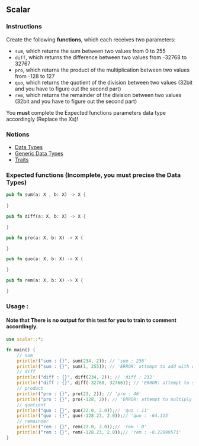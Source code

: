 ## Scalar

### Instructions
Create the following **functions**, which each receives two parameters:
- `sum`, which returns the sum between two values from 0 to 255
- `diff`, which returns the difference between two values from -32768 to 32767
- `pro`, which returns the product of the multiplication between two values from -128 to 127
- `quo`, which returns the quotient of the division between two values (32bit and you have to figure out the second part)
- `rem`, which returns the remainder of the division between two values (32bit and you have to figure out the second part)

You **must** complete the Expected functions parameters data type accordingly (Replace the Xs)! 

### Notions
- [Data Types](https://doc.rust-lang.org/book/ch03-02-data-types.html)
- [Generic Data Types](https://doc.rust-lang.org/book/ch10-01-syntax.html)
- [Traits](https://doc.rust-lang.org/book/ch10-02-traits.html)

### Expected functions (Incomplete, you must precise the Data Types)

```rust
pub fn sum(a: X , b: X) -> X {
	
}

pub fn diff(a: X, b: X) -> X {

}

pub fn pro(a: X, b: X) -> X {

}

pub fn quo(a: X, b: X) -> X {

}

pub fn rem(a: X, b: X) -> X {

}
```

### Usage :
#### Note that There is no output for this test for you to train to comment accordingly.

```rust
use scalar::*;

fn main() {
    // sum
    println!("sum : {}", sum(234, 2)); // 'sum : 236'
    println!("sum : {}", sum(1, 255)); // 'ERROR: attempt to add with overflow'
    // diff
    println!("diff : {}", diff(234, 2)); // 'diff : 232'
    println!("diff : {}", diff(-32768, 32766)); // 'ERROR: attempt to subtract with overflow'
    // product
    println!("pro : {}", pro(23, 2)); // 'pro : 46'
    println!("pro : {}", pro(-128, 2)); // 'ERROR: attempt to multiply with overflow'
    // quotient
    println!("quo : {}", quo(22.0, 2.0));// 'quo : 11'    
    println!("quo : {}", quo(-128.23, 2.0));// 'quo : -64.115'
    // remainder
    println!("rem : {}", rem(22.0, 2.0));// 'rem : 0'
    println!("rem : {}", rem(-128.23, 2.0));// 'rem : -0.22999573'
}
```

